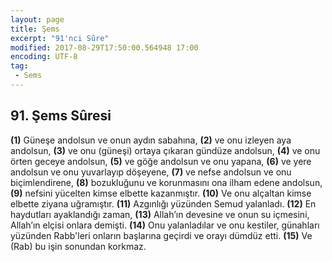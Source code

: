 ```yaml
---
layout: page
title: Şems
excerpt: "91'nci Sûre"
modified: 2017-08-29T17:50:00.564948 17:00
encoding: UTF-8
tag: 
 - Sems
---
```


## 91. Şems Sûresi

**(1)** Güneşe andolsun ve onun aydın sabahına,
**(2)** ve onu izleyen aya andolsun,
**(3)** ve onu (güneşi) ortaya çıkaran gündüze andolsun,
**(4)** ve onu örten geceye andolsun,
**(5)** ve göğe andolsun ve onu yapana,
**(6)** ve yere andolsun ve onu yuvarlayıp döşeyene,
**(7)** ve nefse andolsun ve onu biçimlendirene,
**(8)** bozukluğunu ve korunmasını ona ilham edene andolsun,
**(9)** nefsini yücelten kimse elbette kazanmıştır.
**(10)** Ve onu alçaltan kimse elbette ziyana uğramıştır.
**(11)** Azgınlığı yüzünden Semud yalanladı.
**(12)** En haydutları ayaklandığı zaman,
**(13)** Allah’ın devesine ve onun su içmesini, Allah’ın elçisi onlara demişti.
**(14)** Onu yalanladılar ve onu kestiler, günahları yüzünden Rabb'leri onların başlarına geçirdi ve orayı dümdüz etti.
**(15)** Ve (Rab) bu işin sonundan korkmaz.
